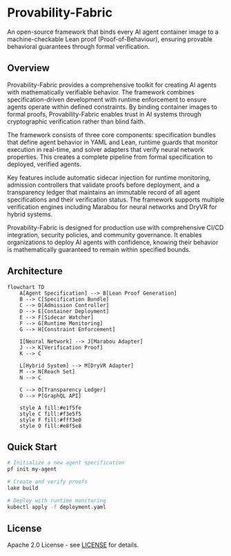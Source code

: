 # Provability-Fabric

An open-source framework that binds every AI agent container image to a machine-checkable Lean proof (Proof-of-Behaviour), ensuring provable behavioral guarantees through formal verification.

## Overview

Provability-Fabric provides a comprehensive toolkit for creating AI agents with mathematically verifiable behavior. The framework combines specification-driven development with runtime enforcement to ensure agents operate within defined constraints. By binding container images to formal proofs, Provability-Fabric enables trust in AI systems through cryptographic verification rather than blind faith.

The framework consists of three core components: specification bundles that define agent behavior in YAML and Lean, runtime guards that monitor execution in real-time, and solver adapters that verify neural network properties. This creates a complete pipeline from formal specification to deployed, verified agents.

Key features include automatic sidecar injection for runtime monitoring, admission controllers that validate proofs before deployment, and a transparency ledger that maintains an immutable record of all agent specifications and their verification status. The framework supports multiple verification engines including Marabou for neural networks and DryVR for hybrid systems.

Provability-Fabric is designed for production use with comprehensive CI/CD integration, security policies, and community governance. It enables organizations to deploy AI agents with confidence, knowing their behavior is mathematically guaranteed to remain within specified bounds.

## Architecture

```mermaid
flowchart TD
    A[Agent Specification] --> B[Lean Proof Generation]
    B --> C[Specification Bundle]
    C --> D[Admission Controller]
    D --> E[Container Deployment]
    E --> F[Sidecar Watcher]
    F --> G[Runtime Monitoring]
    G --> H[Constraint Enforcement]

    I[Neural Network] --> J[Marabou Adapter]
    J --> K[Verification Proof]
    K --> C

    L[Hybrid System] --> M[DryVR Adapter]
    M --> N[Reach Set]
    N --> C

    C --> O[Transparency Ledger]
    O --> P[GraphQL API]

    style A fill:#e1f5fe
    style C fill:#f3e5f5
    style F fill:#fff3e0
    style O fill:#e8f5e8
```

## Quick Start

```bash
# Initialize a new agent specification
pf init my-agent

# Create and verify proofs
lake build

# Deploy with runtime monitoring
kubectl apply -f deployment.yaml
```

## License

Apache 2.0 License - see [LICENSE](../LICENSE) for details.
